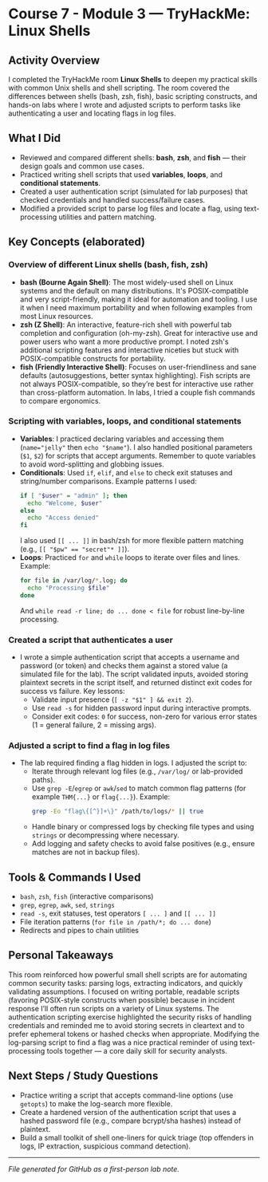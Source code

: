 # Course 7 - Module 3 — TryHackMe: Linux Shells

## Activity Overview
I completed the TryHackMe room **Linux Shells** to deepen my practical skills with common Unix shells and shell scripting. The room covered the differences between shells (bash, zsh, fish), basic scripting constructs, and hands-on labs where I wrote and adjusted scripts to perform tasks like authenticating a user and locating flags in log files.

## What I Did
- Reviewed and compared different shells: **bash**, **zsh**, and **fish** — their design goals and common use cases.  
- Practiced writing shell scripts that used **variables**, **loops**, and **conditional statements**.  
- Created a user authentication script (simulated for lab purposes) that checked credentials and handled success/failure cases.  
- Modified a provided script to parse log files and locate a flag, using text-processing utilities and pattern matching.

## Key Concepts (elaborated)
### Overview of different Linux shells (bash, fish, zsh)
- **bash (Bourne Again Shell)**: The most widely-used shell on Linux systems and the default on many distributions. It's POSIX-compatible and very script-friendly, making it ideal for automation and tooling. I use it when I need maximum portability and when following examples from most Linux resources.  
- **zsh (Z Shell)**: An interactive, feature-rich shell with powerful tab completion and configuration (oh-my-zsh). Great for interactive use and power users who want a more productive prompt. I noted zsh's additional scripting features and interactive niceties but stuck with POSIX-compatible constructs for portability.  
- **fish (Friendly Interactive Shell)**: Focuses on user-friendliness and sane defaults (autosuggestions, better syntax highlighting). Fish scripts are not always POSIX-compatible, so they’re best for interactive use rather than cross-platform automation. In labs, I tried a couple fish commands to compare ergonomics.

### Scripting with variables, loops, and conditional statements
- **Variables**: I practiced declaring variables and accessing them (`name="jelly"` then `echo "$name"`). I also handled positional parameters (`$1`, `$2`) for scripts that accept arguments. Remember to quote variables to avoid word-splitting and globbing issues.  
- **Conditionals**: Used `if`, `elif`, and `else` to check exit statuses and string/number comparisons. Example patterns I used:
  ```bash
  if [ "$user" = "admin" ]; then
    echo "Welcome, $user"
  else
    echo "Access denied"
  fi
  ```
  I also used `[[ ... ]]` in bash/zsh for more flexible pattern matching (e.g., `[[ "$pw" == "secret"* ]]`).  
- **Loops**: Practiced `for` and `while` loops to iterate over files and lines. Example:
  ```bash
  for file in /var/log/*.log; do
    echo "Processing $file"
  done
  ```
  And `while read -r line; do ... done < file` for robust line-by-line processing.

### Created a script that authenticates a user
- I wrote a simple authentication script that accepts a username and password (or token) and checks them against a stored value (a simulated file for the lab). The script validated inputs, avoided storing plaintext secrets in the script itself, and returned distinct exit codes for success vs failure. Key lessons:
  - Validate input presence (`[ -z "$1" ] && exit 2`).  
  - Use `read -s` for hidden password input during interactive prompts.  
  - Consider exit codes: `0` for success, non-zero for various error states (1 = general failure, 2 = missing args).

### Adjusted a script to find a flag in log files
- The lab required finding a flag hidden in logs. I adjusted the script to:
  - Iterate through relevant log files (e.g., `/var/log/` or lab-provided paths).  
  - Use `grep -E`/`egrep` or `awk`/`sed` to match common flag patterns (for example `THM{...}` or `flag{...}`). Example:
    ```bash
    grep -Eo "flag\{[^}]+\}" /path/to/logs/* || true
    ```
  - Handle binary or compressed logs by checking file types and using `strings` or decompressing where necessary.  
  - Add logging and safety checks to avoid false positives (e.g., ensure matches are not in backup files).

## Tools & Commands I Used
- `bash`, `zsh`, `fish` (interactive comparisons)  
- `grep`, `egrep`, `awk`, `sed`, `strings`  
- `read -s`, exit statuses, test operators `[ ... ]` and `[[ ... ]]`  
- File iteration patterns (`for file in /path/*; do ... done`)  
- Redirects and pipes to chain utilities

## Personal Takeaways
This room reinforced how powerful small shell scripts are for automating common security tasks: parsing logs, extracting indicators, and quickly validating assumptions. I focused on writing portable, readable scripts (favoring POSIX-style constructs when possible) because in incident response I’ll often run scripts on a variety of Linux systems. The authentication scripting exercise highlighted the security risks of handling credentials and reminded me to avoid storing secrets in cleartext and to prefer ephemeral tokens or hashed checks when appropriate. Modifying the log-parsing script to find a flag was a nice practical reminder of using text-processing tools together — a core daily skill for security analysts.

## Next Steps / Study Questions
- Practice writing a script that accepts command-line options (use `getopts`) to make the log-search more flexible.  
- Create a hardened version of the authentication script that uses a hashed password file (e.g., compare bcrypt/sha hashes) instead of plaintext.  
- Build a small toolkit of shell one-liners for quick triage (top offenders in logs, IP extraction, suspicious command detection).

---
*File generated for GitHub as a first-person lab note.*
